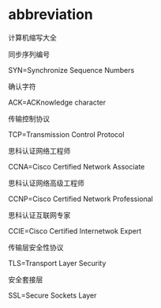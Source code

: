 # abbreviation
计算机缩写大全



同步序列编号

SYN=Synchronize Sequence Numbers



确认字符

ACK=ACKnowledge character



传输控制协议

TCP=Transmission Control Protocol



思科认证网络工程师

CCNA=Cisco Certified Network Associate



思科认证网络高级工程师

CCNP=Cisco Certified Network Professional



思科认证互联网专家

CCIE=Cisco Certified Internetwok Expert



传输层安全性协议

TLS=Transport Layer Security



安全套接层

SSL=Secure Sockets Layer